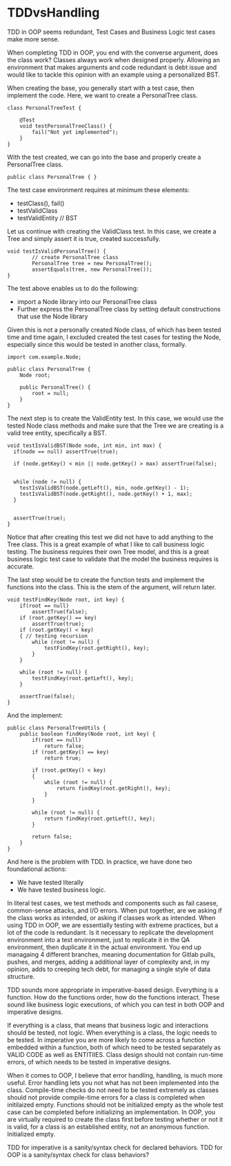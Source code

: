# TDDvsHandling
TDD in OOP seems redundant, Test Cases and Business Logic test cases make more sense.

When completing TDD in OOP, you end with the converse argument, does the class work? Classes always work when designed properly. 
Allowing an environment that makes arguments and code redundant is debt issue and would like to tackle this opinion with an example using a personalized BST. 

When creating the base, you generally start with a test case, then implement the code. Here, we want to create a PersonalTree class.



```
class PersonalTreeTest {

	@Test
	void testPersonalTreeClass() {
		fail("Not yet implemented");
	}
}
```
With the test created, we can go into the base and properly create a PersonalTree class.

```
public class PersonalTree { }
```

The test case environment requires at minimum these elements:
- testClass(), fail()
- testValidClass
- testValidEntity // BST

Let us continue with creating the ValidClass test. In this case, we create a Tree and simply assert it is true, created successfully.

```
void testIsValidPersonalTree() {
		// create PersonalTree class
		PersonalTree tree = new PersonalTree();
		assertEquals(tree, new PersonalTree());		
}
```

The test above enables us to do the following:
- import a Node library into our PersonalTree class
- Further express the PersonalTree class by setting default constructions that use the Node library

Given this is not a personally created Node class, of which has been tested time and time again, I excluded created the test cases for testing the 
Node, especially since this would be tested in another class, formally.

```
import com.example.Node;

public class PersonalTree {
	Node root;
	
	public PersonalTree() {
		root = null;
	}
}
```

The next step is to create the ValidEntity test. In this case, we would use the tested Node class methods and make sure that the Tree we are creating is 
a valid tree entity, specifically a BST.

```
void testIsValidBST(Node node, int min, int max) {
  if(node == null) assertTrue(true);
  
  if (node.getKey() < min || node.getKey() > max) assertTrue(false);
  
  
  while (node != null) {
    testIsValidBST(node.getLeft(), min, node.getKey() - 1);
    testIsValidBST(node.getRight(), node.getKey() + 1, max);
  }
  
  
  assertTrue(true);
}
```

Notice that after creating this test we did not have to add anything to the Tree class. This is a great example of what I like to call business logic 
testing. The business requires their own Tree model, and this is a great business logic test case to validate that the model the business requires is accurate.


The last step would be to create the function tests and implement the functions into the class. This is the stem of the argument, will return later.

```
void testFindKey(Node root, int key) {
	if(root == null)
		assertTrue(false);
	if (root.getKey() == key)
		assertTrue(true);
	if (root.getKey() < key)
	{ // testing recursion
		while (root != null) {
			testFindKey(root.getRight(), key);
		}
	}
	
	while (root != null) {
		testFindKey(root.getLeft(), key);
	}
	
	assertTrue(false);
}
```

And the implement:

```
public class PersonalTreeUtils {
	public boolean findKey(Node root, int key) {
		if(root == null)
			return false;
		if (root.getKey() == key)
			return true;
		
		if (root.getKey() < key)
		{
			while (root != null) {
				return findKey(root.getRight(), key);
			}
		}
		
		while (root != null) {
			return findKey(root.getLeft(), key);
		}
		
		return false;
	}
}
```

And here is the problem with TDD. In practice, we have done two foundational actions:
- We have tested literally
- We have tested business logic.

In literal test cases, we test methods and components such as fail casese, common-sense attacks, and I/O errors. When put together, are we asking if the class works as intended, or asking if classes work as intended. When using TDD in OOP, we are essentially testing with extreme practices, but a lot of the code is redundant. Is it necessary to replicate the development environment into a test environment, just to replicate it in the QA environment, then duplicate it in the actual environment. You end up managaing 4 different branches, meaning documentation for Gitlab pulls, pushes, and merges, adding a additional layer of complexity and, in my opinion, adds to creeping tech debt, for managing a single style of data structure. 

TDD sounds more appropriate in imperative-based design. Everything is a function. How do the functions order, how do the functions interact. These sound like business logic executions, of which you can test in both OOP and imperative designs. 

If everything is a class, that means that business logic and interactions should be tested, not logic. When everything is a class, the logic needs to be tested. In imperative you are more likely to come across a function embedded within a function, both of which need to be tested separately as VALID CODE as well as ENTITIIES. Class design should not contain run-time errors, of which needs to be tested in imperative designs.

When it comes to OOP, I believe that error handling, handling, is much more useful. Error handling lets you not what has not been implemented into the class. Compile-time checks do not need to be tested extremely as classes should not provide compile-time errors for a class is completed when initilaized empty. Functions should not be initialized empty as the whole test case can be completed before initializing an implementation. In OOP, you are virtually required to create the class first before testing whether or not it is valid, for a class is an established entity, not an anonymous function. Initialized empty. 

TDD for imperative is a sanity/syntax check for declared behaviors. TDD for OOP is a sanity/syntax check for class behaviors?
